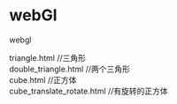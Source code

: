 # webGl
webgl


triangle.html  //三角形 <br>
double_triangle.html //两个三角形  <br>
cube.html  //正方体  <br>
cube_translate_rotate.html  //有旋转的正方体  <br>

